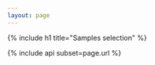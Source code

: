 ```yaml
---
layout: page
---
```


{% include h1 title="Samples selection" %}

{% include api subset=page.url %}

